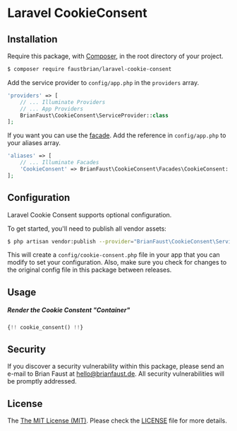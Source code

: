 # Laravel CookieConsent

## Installation

Require this package, with [Composer](https://getcomposer.org/), in the root directory of your project.

``` bash
$ composer require faustbrian/laravel-cookie-consent
```

Add the service provider to `config/app.php` in the `providers` array.

``` php
'providers' => [
    // ... Illuminate Providers
    // ... App Providers
    BrianFaust\CookieConsent\ServiceProvider::class
];
```

If you want you can use the [facade](http://laravel.com/docs/facades). Add the reference in `config/app.php` to your aliases array.

``` php
'aliases' => [
    // ... Illuminate Facades
    'CookieConsent' => BrianFaust\CookieConsent\Facades\CookieConsent::class
];
```

## Configuration

Laravel Cookie Consent supports optional configuration.

To get started, you'll need to publish all vendor assets:

```bash
$ php artisan vendor:publish --provider="BrianFaust\CookieConsent\ServiceProvider"
```

This will create a `config/cookie-consent.php` file in your app that you can modify to set your configuration. Also, make sure you check for changes to the original config file in this package between releases.

## Usage

##### Render the Cookie Constent "Container"

``` php
{!! cookie_consent() !!}
```

## Security

If you discover a security vulnerability within this package, please send an e-mail to Brian Faust at hello@brianfaust.de. All security vulnerabilities will be promptly addressed.

## License

The [The MIT License (MIT)](LICENSE). Please check the [LICENSE](LICENSE) file for more details.
